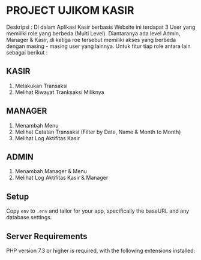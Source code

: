# PROJECT UJIKOM KASIR
Deskripsi :
Di dalam Aplikasi Kasir berbasis Website ini terdapat 3 User yang memiliki role yang berbeda (Multi Level). Diantaranya ada level Admin, Manager & Kasir, di ketiga roe tersebut memiliki akses yang berbeda dengan masing - masing user yang lainnya. Untuk fitur tiap role antara lain sebagai berikut :

## KASIR
1. Melakukan Transaksi 
2. Melihat Riwayat Tranksaksi Miliknya

## MANAGER
1. Menambah Menu
2. Melihat Catatan Transaksi (Filter by Date, Name & Month to Month)
3. Melihat Log Aktifitas Kasir

## ADMIN
1. Menambah Manager & Menu
2. Melihat Log Aktifitas Kasir & Manager

## Setup
Copy `env` to `.env` and tailor for your app, specifically the baseURL
and any database settings.

## Server Requirements
PHP version 7.3 or higher is required, with the following extensions installed:


